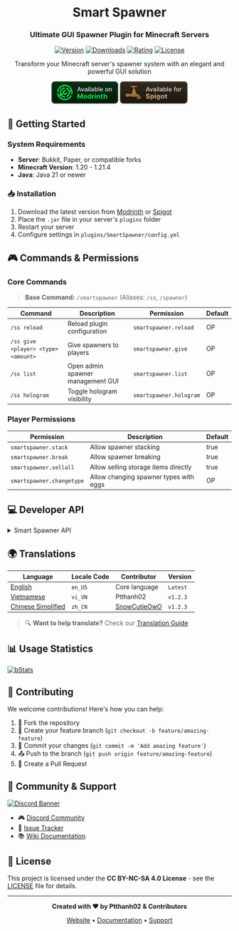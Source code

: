 <div align="center">

# Smart Spawner

### Ultimate GUI Spawner Plugin for Minecraft Servers

[![Version](https://img.shields.io/github/v/release/ptthanh02/Smart-Spawner-Plugin?color=4B32C3&logo=github&style=for-the-badge)](https://github.com/ptthanh02/Smart-Spawner-Plugin/releases/latest)
[![Downloads](https://img.shields.io/modrinth/dt/smart-spawner-plugin?style=for-the-badge&logo=modrinth&logoColor=white&label=Downloads&color=00AF5C)](https://modrinth.com/plugin/smart-spawner-plugin)
[![Rating](https://img.shields.io/spiget/rating/120743?style=for-the-badge&logo=spigotmc&logoColor=white&label=Spigot&color=FF8800)](https://www.spigotmc.org/resources/120743/)
[![License](https://img.shields.io/badge/License-CC%20BY--NC--SA%204.0-7289DA?style=for-the-badge&logo=creative-commons&logoColor=white)](LICENSE)

Transform your Minecraft server's spawner system with an elegant and powerful GUI solution

[<img src="https://raw.githubusercontent.com/intergrav/devins-badges/v3/assets/cozy/available/modrinth_vector.svg" height="50">](https://modrinth.com/plugin/smart-spawner-plugin)
[<img src="https://raw.githubusercontent.com/intergrav/devins-badges/v3/assets/cozy/supported/spigot_vector.svg" height="50">](https://www.spigotmc.org/resources/120743/)

</div>

## 🚀 Getting Started

### System Requirements

- **Server**: Bukkit, Paper, or compatible forks
- **Minecraft Version**: 1.20 - 1.21.4
- **Java**: Java 21 or newer

### 📥 Installation

1. Download the latest version from [Modrinth](https://modrinth.com/plugin/smart-spawner-plugin) or [Spigot](https://www.spigotmc.org/resources/120743/)
2. Place the `.jar` file in your server's `plugins` folder
3. Restart your server
4. Configure settings in `plugins/SmartSpawner/config.yml`


## 🎮 Commands & Permissions

### Core Commands
> **Base Command:** `/smartspawner` (Aliases: `/ss`, `/spawner`)

| Command | Description                       | Permission | Default |
|---------|-----------------------------------|------------|---------|
| `/ss reload` | Reload plugin configuration       | `smartspawner.reload` | OP |
| `/ss give <player> <type> <amount>` | Give spawners to players          | `smartspawner.give` | OP |
| `/ss list` | Open admin spawner management GUI | `smartspawner.list` | OP |
| `/ss hologram` | Toggle hologram visibility        | `smartspawner.hologram` | OP |

### Player Permissions

| Permission | Description                            | Default |
|------------|----------------------------------------|---------|
| `smartspawner.stack` | Allow spawner stacking                 | true |
| `smartspawner.break` | Allow spawner breaking                 | true |
| `smartspawner.sellall` | Allow selling storage items directly   | true |
| `smartspawner.changetype` | Allow changing spawner types with eggs | OP |

## 💻 Developer API
<details>
<summary>Smart Spawner API</summary>

### Installation

#### Gradle

```groovy
repositories {
    maven { url = 'https://maven.pkg.github.com/ptthanh02/smartspawner' }
}

dependencies {
    compileOnly 'github.nighter:smartspawner-api:1.2.4'
}
```

#### Maven

```xml
<repositories>
    <repository>
        <id>github</id>
        <url>https://maven.pkg.github.com/ptthanh02/smartspawner</url>
    </repository>
</repositories>

<dependencies>
    <dependency>
        <groupId>github.nighter</groupId>
        <artifactId>smartspawner-api</artifactId>
        <version>1.2.4</version>
        <scope>provided</scope>
    </dependency>
</dependencies>
```

### Usage Example

```java
import github.nighter.smartspawner.api.SmartSpawnerAPI;
import github.nighter.smartspawner.api.SmartSpawnerProvider;
import org.bukkit.entity.EntityType;
import org.bukkit.inventory.ItemStack;

public class YourPlugin extends JavaPlugin {
    
    @Override
    public void onEnable() {
        // Check if SmartSpawner is installed
        SmartSpawnerAPI api = SmartSpawnerProvider.getAPI();
        if (api == null) {
            getLogger().warning("SmartSpawner not found! Some features will be disabled.");
            return;
        }
        
        // Create a zombie spawner item
        ItemStack zombieSpawner = api.createSpawnerItem(EntityType.ZOMBIE);
        
        // Create multiple creeper spawners
        ItemStack creeperSpawners = api.createSpawnerItem(EntityType.CREEPER, 5);
        
        // Check spawner type
        EntityType type = api.getSpawnerEntityType(zombieSpawner);
        if (type == EntityType.ZOMBIE) {
            getLogger().info("Successfully created a zombie spawner!");
        }
    }
}
```

### Available API Methods

| Method | Description |
|--------|-------------|
| `ItemStack createSpawnerItem(EntityType entityType)` | Creates a spawner item with the specified entity type |
| `ItemStack createSpawnerItem(EntityType entityType, int amount)` | Creates a spawner item with the specified entity type and amount |
| `EntityType getSpawnerEntityType(ItemStack item)` | Gets the entity type from a spawner item |
| `boolean isValidSpawner(ItemStack item)` | Checks if an item is a valid spawner created by SmartSpawner |

For more detailed API documentation, visit our [Wiki](https://github.com/ptthanh02/Smart-Spawner-Plugin/wiki/Developer-API).

</details>

## 🌍 Translations

| Language | Locale Code | Contributor                                     | Version  |
|----------|-------------|-------------------------------------------------|----------|
| [English](https://github.com/ptthanh02/Smart-Spawner/blob/main/src/main/resources/messages/en_US.yml) | `en_US` | Core language                                   | `Latest` |
| [Vietnamese](https://github.com/ptthanh02/Smart-Spawner/blob/main/src/main/resources/messages/vi_VN.yml) | `vi_VN` | Ptthanh02                                       | `v1.2.3` |
| [Chinese Simplified](https://github.com/ptthanh02/Smart-Spawner/blob/main/src/main/resources/messages/zh_CN.yml) | `zh_CN` | [SnowCutieOwO](https://github.com/SnowCutieOwO) | `v1.2.3` |

> 🔍 **Want to help translate?** Check our [Translation Guide](https://github.com/ptthanh02/Smart-Spawner-Plugin/wiki/Translation-Guide)

## 📊 Usage Statistics

[![bStats](https://bstats.org/signatures/bukkit/SmartSpawner.svg)](https://bstats.org/plugin/bukkit/SmartSpawner)

## 🤝 Contributing

We welcome contributions! Here's how you can help:

1. 🍴 Fork the repository
2. 🌿 Create your feature branch (`git checkout -b feature/amazing-feature`)
3. 💾 Commit your changes (`git commit -m 'Add amazing feature'`)
4. 📤 Push to the branch (`git push origin feature/amazing-feature`)
5. 🔄 Create a Pull Request

## 💬 Community & Support

[![Discord Banner](https://img.shields.io/discord/1299353023532896296?style=for-the-badge&logo=discord&logoColor=white&label=Join%20our%20Discord&color=5865F2)](https://discord.gg/zrnyG4CuuT)

- 🎮 [Discord Community](https://discord.gg/zrnyG4CuuT)
- 🐛 [Issue Tracker](https://github.com/ptthanh02/Smart-Spawner-Plugin/issues)
- 📚 [Wiki Documentation](https://github.com/ptthanh02/Smart-Spawner-Plugin/wiki)

## 📜 License

This project is licensed under the **CC BY-NC-SA 4.0 License** - see the [LICENSE](LICENSE) file for details.

---

<div align="center">

**Created with ❤️ by Ptthanh02 & Contributors**

[Website](https://github.com/ptthanh02/Smart-Spawner-Plugin) • [Documentation](https://github.com/ptthanh02/Smart-Spawner-Plugin/wiki) • [Support](https://discord.gg/zrnyG4CuuT)

</div>
